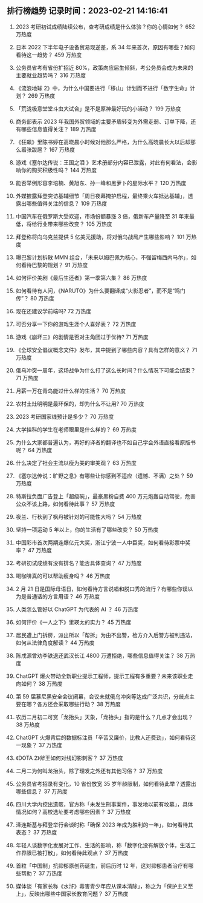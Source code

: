 
## 排行榜趋势 记录时间：2023-02-21 14:16:41
  
  1. 2023 考研初试成绩陆续公布，查考研成绩是什么体验？你的心情如何？ 652 万热度
    
  2. 日本 2022 下半年电子设备贸易现逆差，系 34 年来首次，原因有哪些？如何看待这一趋势？ 459 万热度
    
  3. 公务员省考有省份扩招近 80%，政策向应届生倾斜，考公务员会成为未来的主要就业趋势吗？ 316 万热度
    
  4. 《流浪地球 2》中，为什么中国要进行「移山」计划而不进行「数字生命」计划？ 269 万热度
    
  5. 「荒泷极意堂堂斗虫大试合」是不是原神最好玩的小活动？ 199 万热度
    
  6. 商务部表示 2023 年我国外贸领域的主要矛盾转变为外需走弱、订单下降，还有哪些信息值得关注？ 189 万热度
    
  7. 《狂飙》里陈书婷在高晓晨小时候对他那么严格，为什么高晓晨长大以后却那么嚣张跋扈？ 167 万热度
    
  8. 游戏《塞尔达传说：王国之泪 》艺术册部分内容已泄露，对此有何看法，会影响你的购买积极性吗？ 144 万热度
    
  9. 能否举例形容李培楠、黄旭东、孙一峰和黑萝卜的星际水平？ 120 万热度
    
  10. 外媒披露拜登突访基辅细节「周日夜幕掩护启程，最终乘火车抵达基辅」，透露出哪些值得关注的信息？ 109 万热度
    
  11. 中国汽车在俄罗斯大受欢迎，市场份额暴涨 3 倍，俄新车产量降至 31 年来最低，将给行业带来哪些改变？ 105 万热度
    
  12. 拜登称将向乌克兰提供 5 亿美元援助，将对俄乌战局产生哪些影响？ 101 万热度
    
  13. 曝巴黎计划拆散 MMN 组合，「未来以姆巴佩为核心，不强留梅西内马尔」，如何看待巴黎的规划？ 91 万热度
    
  14. 如何评价美剧《最后生还者》第一季第六集？ 86 万热度
    
  15. 如何看待有人问，《NARUTO》为什么要翻译成“火影忍者”，而不是“鸣门传”？ 80 万热度
    
  16. 现在还建议学前端吗? 72 万热度
    
  17. 可否分享一下你的游戏生涯个人喜好表？ 72 万热度
    
  18. 游戏《崩坏三》的剧情是否对主角团过于优待? 71 万热度
    
  19. 《全球安全倡议概念文件》发布，其中提到了哪些内容？具有怎样的意义？ 71 万热度
    
  20. 俄乌冲突一周年，这场战争为什么打了这么长时间？什么情况下可能会结束？ 71 万热度
    
  21. 月薪一万在青岛能过什么样的生活？ 70 万热度
    
  22. 农村土灶明明是最环保的，却为什么不让用? 70 万热度
    
  23. 2023 考研国家线预计是多少？ 70 万热度
    
  24. 大学挂科的学生在老师眼里是什么样的？ 69 万热度
    
  25. 为什么大家都普遍认为，再好的译者的翻译也不如自己学会外语直接看原版书呢？ 64 万热度
    
  26. 什么决定了社会主流以瘦为美的审美观？ 63 万热度
    
  27. 《塞尔达传说：旷野之息》有哪些让你感到不适应（遗憾、不满）之处？ 59 万热度
    
  28. 特斯拉负面广告登上「超级碗」，最豪黑粉自费 400 万元炮轰自动驾驶，危害公众不该上路，如何看待此事？ 57 万热度
    
  29. 夜兰、行秋到了枫丹被针对的可能性大吗？ 54 万热度
    
  30. 坚持一项运动 5 年以上，你的生活有了哪些改变？ 50 万热度
    
  31. 中国彩市首次两期连爆亿元大奖，浙江宁波一人中巨奖，如何看待彩票中奖率？ 47 万热度
    
  32. 考研初试成绩有没有排名？能否具体查询？ 47 万热度
    
  33. 喝咖啡真的可以帮助瘦身吗？ 46 万热度
    
  34. 2 月 21 日是国际母语日，如何看待方言说唱和脱口秀的流行？有哪些你误以为是普通话的方言用语？ 46 万热度
    
  35. 人类怎么管好以 ChatGPT 为代表的 AI ？ 46 万热度
    
  36. 如何评价《一人之下》里瑛太的实力？ 45 万热度
    
  37. 居民遭上门拆房，派出所以「帮拆」为由不出警，检方介入后警方被判违法，如何从法律角度解读？ 44 万热度
    
  38. 陈戌源曾劝李铁退还武汉长江 4800 万遭拒绝，哪些信息值得关注？ 38 万热度
    
  39. ChatGPT 爆火带动全新职业提示工程师，提示工程有多重要？未来该职业走向如何？ 38 万热度
    
  40. 第 59 届慕尼黑安全会议闭幕，会议未就俄乌冲突等达成广泛共识，分歧点主要在哪？各方还会采取哪些行动？ 38 万热度
    
  41. 农历二月初二可赏「龙抬头」天象，「龙抬头」指的是什么？几点才会出现？ 38 万热度
    
  42. ChatGPT 火爆背后的数据标注员「辛苦又廉价，比教人还费劲」，如何看待这一现象？ 37 万热度
    
  43. 《DOTA 2》斧王如何对线幻影刺客？ 37 万热度
    
  44. 二月二为何叫龙抬头，除了理发之外还有其他习俗？ 37 万热度
    
  45. 公务员省考招录有变化，10 省份放宽 35 岁年龄限制，如何看待此举？透露出哪些信息？ 37 万热度
    
  46. 四川大学内挖出遗骸，官方称「未发生刑事案件，事发地以前有坟墓」，具体情况如何？高校选址要考虑哪些因素？ 37 万热度
    
  47. 泽连斯基与拜登举行会谈时称「确保 2023 年成为胜利的一年」，如何看待其表态？ 37 万热度
    
  48. 年轻人谈数字化发展对工作、生活的影响，称「数字化没有解放个体，生活工作界限已被打散」，如何看待此观点？ 37 万热度
    
  49. 首粒「中国制」抗抑郁原创药诞生，前后历时 12 年，这对抑郁患者治疗有哪些帮助？ 37 万热度
    
  50. 媒体谈「有家长称《水浒》毒害青少年应从课本清除」，称之为「保护主义至上」，反映出哪些中国家长教育问题？ 37 万热度
    